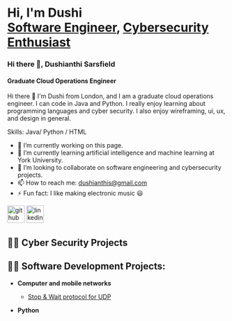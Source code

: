 <h1>Hi, I'm Dushi <br/><a href="https://github.com/joshmadakor1">Software Engineer</a>, <a href="https://www.linkedin.com/in/joshmadakor/">Cybersecurity Enthusiast</a> </a></h1>

### Hi there 👋, Dushianthi Sarsfield
#### Graduate Cloud Operations Engineer
Hi there 👋 I'm Dushi from London, and I am a graduate cloud operations engineer. I can code in Java and Python. I really enjoy learning about programming languages and cyber security. I also enjoy wireframing, ui, ux, and design in general.

Skills: Java/ Python / HTML 

- 🔭 I’m currently working on this page. 
- 🌱 I’m currently learning artificial intelligence and machine learning at York University. 
- 👯 I’m looking to collaborate on software engineering and cybersecurity projects. 
- 📫 How to reach me: dushianthis@gmail.com 
- ⚡ Fun fact: I like making electronic music 😃 


[<img src='https://cdn.jsdelivr.net/npm/simple-icons@3.0.1/icons/github.svg' alt='github' height='40'>](https://github.com/dushianthisarsfield)  [<img src='https://cdn.jsdelivr.net/npm/simple-icons@3.0.1/icons/linkedin.svg' alt='linkedin' height='40'>](https://www.linkedin.com/in/dushianthisarsfield/)  




<h2>👨‍💻 Cyber Security Projects </h2>

<h2>👨‍💻 Software Development Projects:</h2>

- <b>Computer and mobile networks </b>
  - [Stop & Wait protocol for UDP](https://github.com/dushianthisarsfield/Computer-MobileNetworks-STOPandWAITforUDP)
  
- <b>Python</b>




